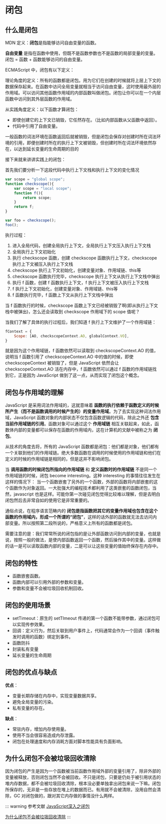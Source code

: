 # 闭包

## 什么是闭包

MDN 定义：**闭包**是指能够访问自由变量的函数。

**自由变量** 是指在函数中使用，但既不是函数参数也不是函数的局部变量的变量。闭包 = 函数 + 函数能够访问的自由变量。

ECMAScript 中，闭包有以下定义：

理论角度的定义：所有的函数都是闭包。用为它们在创建的时候就将上层上下文的数据保存起来。在函数中访问全局变量就相当于访问自由变量，这时使用最外层的作用域。可以访问其他函数作用域的内部函数叫做闭包。闭包让你可以在一个内层函数中访问到其外层函数的作用域。

从实践角度定义：以下函数才算闭包：
- 即使创建它的上下文已销毁，它任然存在。（比如内部函数从父函数中返回）。
- 代码中引用了自由变量。

一般函数的词法环境在函数返回后就被销毁，但是闭包会保存对创建时所在词法环境的引用，即便创建时所在的执行上下文被销毁，但创建时所在词法环境依然存在，以达到延长变量的生命周期的目的

接下来就来讲讲实践上的闭包：

首先我们要分析一下这段代码中执行上下文栈和执行上下文的变化情况

```js
var scope = "global scope";
function checkscope(){
    var scope = "local scope";
    function f(){
        return scope;
    }
    return f;
}

var foo = checkscope();
foo();
```
执行过程：
1. 进入全局代码，创建全局执行上下文，全局执行上下文压入执行上下文栈
2. 全局执行上下文初始化
3. 执行 checkscope 函数，创建 checkscope 函数执行上下文，checkscope 执行上下文被压入执行上下文栈
4. checkscope 执行上下文初始化，创建变量对象、作用域链、this等
5. checkscope 函数执行完毕，checkscope 执行上下文从执行上下文栈中弹出
6. 执行 f 函数，创建 f 函数执行上下文，f 执行上下文被压入执行上下文栈
7. f 执行上下文初始化，创建变量对象、作用域链、this等
8. f 函数执行完毕，f 函数上下文从执行上下文栈中弹出

当 f 函数执行的时候，checkscope 函数上下文已经被销毁了啊(即从执行上下文栈中被弹出)，怎么还会读取到 checkscope 作用域下的 scope 值呢？

当我们了解了具体的执行过程后，我们知道 f 执行上下文维护了一个作用域链：
```js
fContext = {
    Scope: [AO, checkscopeContext.AO, globalContext.VO],
}
```
就是因为这个作用域链，f 函数依然可以读取到 checkscopeContext.AO 的值，说明当 f 函数引用了 checkscopeContext.AO 中的值的时候，即使 checkscopeContext 被销毁了，但是 JavaScript 依然会让 checkscopeContext.AO 活在内存中，f 函数依然可以通过 f 函数的作用域链找到它，正是因为 JavaScript 做到了这一点，从而实现了闭包这个概念。

## 闭包与作用域的理解

JavaScript 是采用词法作用域的，这就意味着 **函数的执行依赖于函数定义的时候所产生（而不是函数调用的时候产生的）的变量作用域**。为了去实现这种词法作用域，JavaScript 函数对象的内部状态不仅包含函数逻辑的代码，除此之外还 **包含当前作用域链的引用**。函数对象可以通过这个 **作用域链** 相互关联起来，如此，函数体内部的变量都可以保存在函数的作用域内，这在计算机的文献中被称之为 **闭包**。

从技术的角度去将，所有的 JavaScript 函数都是闭包：他们都是对象，他们都有一个关联到他们的作用域链。绝大多数函数在调用的时候使用的作用域链和他们在定义的时候的作用域链是相同的，但是这并不影响闭包。

当 **调用函数的时候闭包所指向的作用域链** 和 **定义函数时的作用域链** 不是同一个作用域链的时候，闭包 become interesting。这种 interesting 的事情往往发生在这样的情况下： 当一个函数嵌套了另外的一个函数，外部的函数将内部嵌套的这个函数作为对象返回。一大批强大的编程技术都利用了这类嵌套的函数闭包，当然，javascript 也是这样。可能你第一次碰见闭包觉得比较难以理解，但是去明白闭包然后去非常自如的使用它是非常重要的。

通俗点说，在程序语言范畴内的 **闭包是指函数把其它的变量作用域也包含在这个函数的作用域内，形成一个所谓的“闭包”**，这样的话外部的函数就无法去访问内部变量。所以按照第二段所说的，严格意义上所有的函数都是闭包。

需要注意的是：我们常常所说的闭包指的是让外部函数访问到内部的变量，也就是说，按照一般的做法，是使内部函数返回一个函数，然后操作其中的变量。这样做的话一是可以读取函数内部的变量，二是可以让这些变量的值始终保存在内存中。

## 闭包的特性

- 函数嵌套函数。
- 函数内部可以引用外部的参数和变量。
- 参数和变量不会被垃圾回收机制回收。

## 闭包的使用场景

- setTimeout：原生的 setTImeout 传递的第一个函数不能带参数，通过闭包可以实现传参效果。
- 回调：定义行为，然后关联到用户事件上，代码通常会作为一个回调（事件触发时调用的函数）绑定到事件。
- 函数防抖
- 封装私有变量
- 延长变量的生命周期

## 闭包的优点与缺点

**优点**：


- 变量长期存储在内存中，实现变量数据共享。
- 避免全局变量的污染。
- 私有变量的存在。

**缺点**：

- 常驻内存，增加内存使用量。
- 使用不当会很容易造成内存泄露。
- 闭包在处理速度和内存消耗方面对脚本性能具有负面影响。

## 为什么闭包不会被垃圾回收清除

因为闭包的产生是因为一个函数被当前函数作用域外部的变量引用了，除非外部的变量被释放，否则闭包当然不会被回收。不只是闭包，只要是仍处于被引用状态的堆内存数据，都不会被垃圾回收清除，根本没必要单独拿出闭包来说一下嘛。闭包所保存的，无非是一些存放在堆上的数据而已。有用就不会被清除，没用自然会清除，GC 对闭包做的，跟对其它内存做的事情没什么两样。

::: warning 参考文献
[JavaScript深入之闭包](https://github.com/mqyqingfeng/Blog/issues/9)

[为什么闭包不会被垃圾回收清除](https://github.com/raxxarr/note/issues/3)
:::